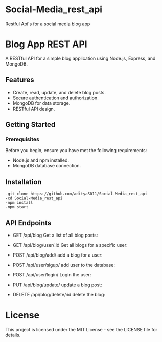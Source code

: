 # Social-Media_rest_api
Restful Api's for a social media blog app
# Blog App REST API

A RESTful API for a simple blog application using Node.js, Express, and MongoDB.

## Features

- Create, read, update, and delete blog posts.
- Secure authentication and authorization.
- MongoDB for data storage.
- RESTful API design.

## Getting Started

### Prerequisites

Before you begin, ensure you have met the following requirements:

- Node.js and npm installed.
- MongoDB database connection.

## Installation
    -git clone https://github.com/adityaS011/Social-Media_rest_api
    -cd Social-Media_rest_api
    -npm install
    -npm start

## API Endpoints

- GET /api/blog
    Get a list of all blog posts:

- GET /api/blog/user/:id
    Get all blogs for a specific user:

- POST /api/blog/add/
    add a blog for a user:

- POST /api/user/sigup/
    add user to the database:

- POST /api/user/login/
    Login the user:

- PUT /api/blog/update/
    update a blog post:

- DELETE /api/blog/delete/:id
    delete the blog:


# License
This project is licensed under the MIT License - see the LICENSE file for details.
